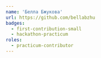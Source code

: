 ```yaml
---
name: 'Белла Бжукова'
url: https://github.com/bellabzhu
badges:
  - first-contribution-small
  - hackathon-practicum
roles:
  - practicum-contributor
---
```

